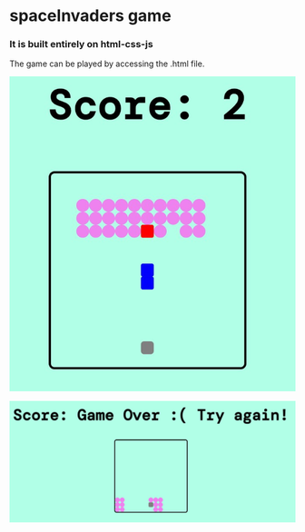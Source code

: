 # spaceInvaders game<br>

### It is built entirely on html-css-js <br>

The game can be played by accessing the .html file.<br>

![img](https://github.com/Surajv311/game_spaceInvaders/blob/master/images/1.jpg) <br>

![img2](https://github.com/Surajv311/game_spaceInvaders/blob/master/images/2.jpg)




